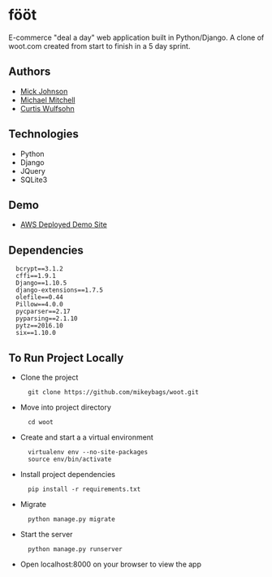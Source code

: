 # fööt
E-commerce "deal a day" web application built in Python/Django. A clone of woot.com created from start to finish in a 5 day sprint.

## Authors
  * [Mick Johnson](https://github.com/mickajohnson)
  * [Michael Mitchell](https://github.com/mikeybags)
  * [Curtis Wulfsohn](https://github.com/cwulfsohn)

## Technologies
  * Python
  * Django
  * JQuery
  * SQLite3
  
## Demo
* [AWS Deployed Demo Site](http://54.187.237.150/)

## Dependencies
  ```
    bcrypt==3.1.2
    cffi==1.9.1
    Django==1.10.5
    django-extensions==1.7.5
    olefile==0.44
    Pillow==4.0.0
    pycparser==2.17
    pyparsing==2.1.10
    pytz==2016.10
    six==1.10.0
 ```
## To Run Project Locally

* Clone the project
  ```
    git clone https://github.com/mikeybags/woot.git
  ```
* Move into project directory
  ```
    cd woot
  ```
* Create and start a a virtual environment
  ```
    virtualenv env --no-site-packages
    source env/bin/activate
  ```
* Install project dependencies
  ```
    pip install -r requirements.txt
  ```
* Migrate
  ```
    python manage.py migrate
  ```
* Start the server
  ```
    python manage.py runserver
  ```
* Open localhost:8000 on your browser to view the app
